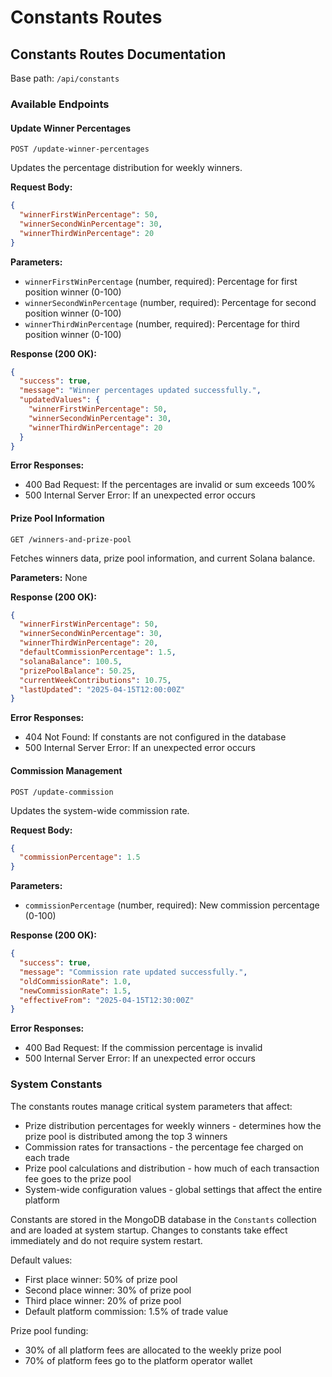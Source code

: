 # Constants Routes

## Constants Routes Documentation

Base path: `/api/constants`

### Available Endpoints

#### Update Winner Percentages

```http
POST /update-winner-percentages
```

Updates the percentage distribution for weekly winners.

**Request Body:**
```json
{
  "winnerFirstWinPercentage": 50,
  "winnerSecondWinPercentage": 30,
  "winnerThirdWinPercentage": 20
}
```

**Parameters:**
- `winnerFirstWinPercentage` (number, required): Percentage for first position winner (0-100)
- `winnerSecondWinPercentage` (number, required): Percentage for second position winner (0-100)
- `winnerThirdWinPercentage` (number, required): Percentage for third position winner (0-100)

**Response (200 OK):**
```json
{
  "success": true,
  "message": "Winner percentages updated successfully.",
  "updatedValues": {
    "winnerFirstWinPercentage": 50,
    "winnerSecondWinPercentage": 30,
    "winnerThirdWinPercentage": 20
  }
}
```

**Error Responses:**
- 400 Bad Request: If the percentages are invalid or sum exceeds 100%
- 500 Internal Server Error: If an unexpected error occurs

#### Prize Pool Information

```http
GET /winners-and-prize-pool
```

Fetches winners data, prize pool information, and current Solana balance.

**Parameters:** None

**Response (200 OK):**
```json
{
  "winnerFirstWinPercentage": 50,
  "winnerSecondWinPercentage": 30,
  "winnerThirdWinPercentage": 20,
  "defaultCommissionPercentage": 1.5,
  "solanaBalance": 100.5,
  "prizePoolBalance": 50.25,
  "currentWeekContributions": 10.75,
  "lastUpdated": "2025-04-15T12:00:00Z"
}
```

**Error Responses:**
- 404 Not Found: If constants are not configured in the database
- 500 Internal Server Error: If an unexpected error occurs

#### Commission Management

```http
POST /update-commission
```

Updates the system-wide commission rate.

**Request Body:**
```json
{
  "commissionPercentage": 1.5
}
```

**Parameters:**
- `commissionPercentage` (number, required): New commission percentage (0-100)

**Response (200 OK):**
```json
{
  "success": true,
  "message": "Commission rate updated successfully.",
  "oldCommissionRate": 1.0,
  "newCommissionRate": 1.5,
  "effectiveFrom": "2025-04-15T12:30:00Z"
}
```

**Error Responses:**
- 400 Bad Request: If the commission percentage is invalid
- 500 Internal Server Error: If an unexpected error occurs

### System Constants

The constants routes manage critical system parameters that affect:

* Prize distribution percentages for weekly winners - determines how the prize pool is distributed among the top 3 winners
* Commission rates for transactions - the percentage fee charged on each trade
* Prize pool calculations and distribution - how much of each transaction fee goes to the prize pool
* System-wide configuration values - global settings that affect the entire platform

Constants are stored in the MongoDB database in the `Constants` collection and are loaded at system startup. Changes to constants take effect immediately and do not require system restart.

Default values:
* First place winner: 50% of prize pool
* Second place winner: 30% of prize pool
* Third place winner: 20% of prize pool
* Default platform commission: 1.5% of trade value

Prize pool funding:
* 30% of all platform fees are allocated to the weekly prize pool
* 70% of platform fees go to the platform operator wallet
